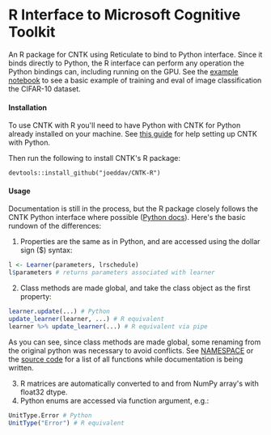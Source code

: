 # R Interface to Microsoft Cognitive Toolkit

An R package for CNTK using Reticulate to bind to Python interface. Since it
binds directly to Python, the R interface can perform any operation the Python
bindings can, including running on the GPU. See the
[example notebook](cifar10-example.ipynb) to see a basic example of training
and eval of image classification the CIFAR-10 dataset.

#### Installation

To use CNTK with R you'll need to have Python with CNTK for Python already
installed on your machine. See
[this guide](https://docs.microsoft.com/en-us/cognitive-toolkit/Setup-CNTK-on-your-machine)
for help setting up CNTK with Python.

Then run the following to install CNTK's R package:

    devtools::install_github("joeddav/CNTK-R")

#### Usage

Documentation is still in the process, but the R package closely follows the
CNTK Python interface where possible
([Python docs](https://www.cntk.ai/pythondocs/index.html)). Here's the basic
rundown of the differences:

1. Properties are the same as in Python, and are accessed using the dollar sign
   ($) syntax:

```R
l <- Learner(parameters, lrschedule)
l$parameters # returns parameters associated with learner
```

2. Class methods are made global, and take the class object as the first
   property:

```R
learner.update(...) # Python
update_learner(learner, ...) # R equivalent
learner %>% update_learner(...) # R equivalent via pipe
```
As you can see, since class methods are made global, some renaming from the
original python was necessary to avoid conflicts. See [NAMESPACE](NAMESPACE) or
the [source code](R/) for a list of all functions while documentation is being
written.

3. R matrices are automatically converted to and from NumPy array's with
   float32 dtype.
4. Python enums are accessed via function argument, e.g.:

```R
UnitType.Error # Python
UnitType("Error") # R equivalent
```
